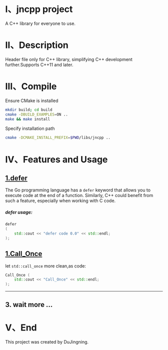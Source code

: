 # Ⅰ、jncpp project
A C++ library for everyone to use.

# Ⅱ、Description
Header file only for C++ library, simplifying C++ development further.Supports C++11 and later.

# Ⅲ、Compile
Ensure CMake is installed
```bash
mkdir build; cd build
cmake -DBUILD_EXAMPLES=ON ..
make && make install
```
Specify installation path
```bash
cmake -DCMAKE_INSTALL_PREFIX=$PWD/libs/jncpp ..
```

# Ⅳ、Features and Usage

## [1.defer](https://github.com/dujingning/jncpp/blob/main/examples/defer.cpp)
The Go programming language has a `defer` keyword that allows you to execute code at the end of a function. Similarly, C++ could benefit from such a feature, especially when working with C code.
##### defer usage:
```cpp
defer
(
    std::cout << "defer code 0.0" << std::endl;
);
```
## [1.Call_Once](https://github.com/dujingning/jncpp/blob/main/examples/call_once.cpp)
let `std::call_once` more clean,as code:
```cpp
Call_Once (
    std::cout << "Call_Once" << std::endl;
);
```
---
## 3. wait more ...


# Ⅴ、End
This project was created by DuJingning.